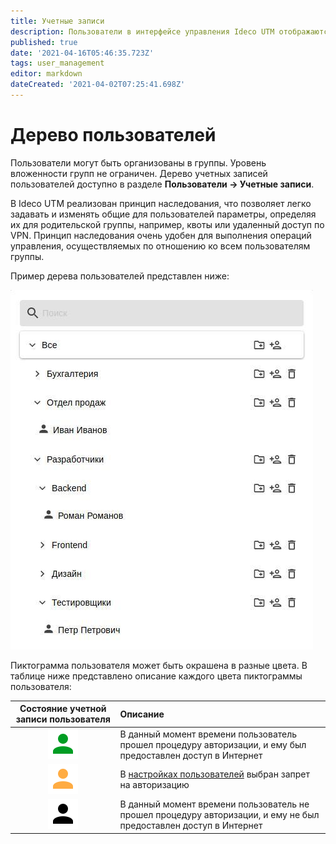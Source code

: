 ```yaml
---
title: Учетные записи
description: Пользователи в интерфейсе управления Ideco UTM отображаются в виде дерева.
published: true
date: '2021-04-16T05:46:35.723Z'
tags: user_management
editor: markdown
dateCreated: '2021-04-02T07:25:41.698Z'
---
```


# Дерево пользователей

Пользователи могут быть организованы в группы. Уровень вложенности групп не ограничен. Дерево учетных записей пользователей доступно в разделе **Пользователи -&gt; Учетные записи**.

В Ideco UTM реализован принцип наследования, что позволяет легко задавать и изменять общие для пользователей параметры, определяя их для родительской группы, например, квоты или удаленный доступ по VPN. Принцип наследования очень удобен для выполнения операций управления, осуществляемых по отношению ко всем пользователям группы.

Пример дерева пользователей представлен ниже:

![](../../.gitbook/assets/tree.jpg)

Пиктограмма пользователя может быть окрашена в разные цвета. В таблице ниже представлено описание каждого цвета пиктограммы пользователя:

| Состояние учетной записи пользователя | Описание |
| :---: | :--- |
| ![mdiaccountgreen.svg](../../.gitbook/assets/mdiaccountgreen.svg) | В данный момент времени пользователь прошел процедуру авторизации, и ему был предоставлен доступ в Интернет |
| ![mdiaccountyellow.svg](../../.gitbook/assets/mdiaccountyellow.svg) | В [настройках пользователей](customization-of-users.md)  выбран запрет на авторизацию |
| ![mdiaccount.svg](../../.gitbook/assets/mdiaccount.svg) | В данный момент времени пользователь не прошел процедуру авторизации, и ему не был предоставлен доступ в Интернет |

